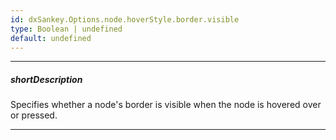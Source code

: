 ```yaml
---
id: dxSankey.Options.node.hoverStyle.border.visible
type: Boolean | undefined
default: undefined
---
```

---
##### shortDescription
Specifies whether a node's border is visible when the node is hovered over or pressed.

---
